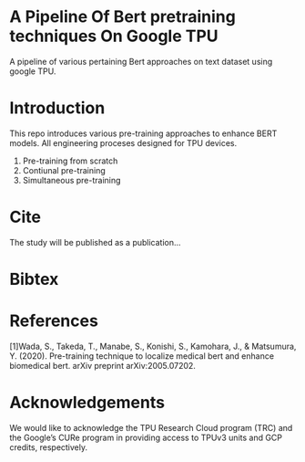 # A Pipeline Of Bert pretraining  techniques On Google TPU
A pipeline of  various pertaining Bert approaches on text dataset using google TPU. 


# Introduction
This repo introduces various pre-training  approaches  to enhance BERT models. All engineering proceses designed for TPU devices.

 1. Pre-training from scratch
 2. Contiunal pre-training
 3. Simultaneous pre-training



#  Cite
The study will be published as a publication...


#  Bibtex

# References
[1]Wada, S., Takeda, T., Manabe, S., Konishi, S., Kamohara, J., & Matsumura, Y. (2020). Pre-training technique to localize medical bert and enhance biomedical bert. arXiv preprint arXiv:2005.07202.


# Acknowledgements
We would like to acknowledge the TPU Research Cloud program (TRC) and the Google’s CURe program in providing access to TPUv3 units and GCP credits, respectively.
